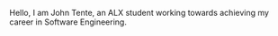 Hello, I am John Tente, an ALX student working towards achieving my career in Software Engineering.
